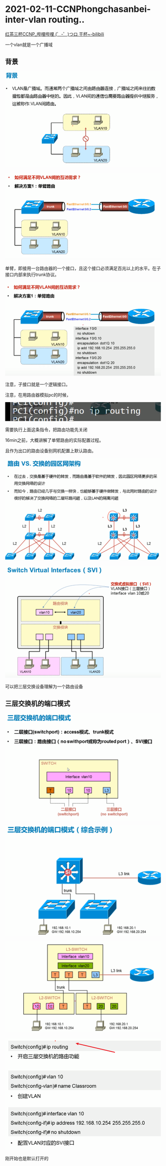 # 2021-02-11-CCNPhongchasanbei-inter-vlan routing..

[红茶三杯CCNP_哔哩哔哩 (゜-゜)つロ 干杯~-bilibili](https://www.bilibili.com/video/BV12W411k7ee?p=6)

一个vlan就是一个广播域

## 背景

![image-20210212084938136](2021-02-11-CCNPhongchasanbei-inter-vlan%20routing.assets/image-20210212084938136.png)

![image-20210212084958673](2021-02-11-CCNPhongchasanbei-inter-vlan%20routing.assets/image-20210212084958673.png)

单臂，即接用一台路由器的一个接口，且这个接口必须满足百兆以上的水平。在子接口内部来执行trunk协议。

![image-20210212085502073](2021-02-11-CCNPhongchasanbei-inter-vlan%20routing.assets/image-20210212085502073.png)

注意，子接口就是一个逻辑接口。

注意，在用路由器模拟pc的时候，

![image-20210212090226733](2021-02-11-CCNPhongchasanbei-inter-vlan%20routing.assets/image-20210212090226733.png)

需要执行上面这条指令，把路由功能先关闭



16min之前，大概讲解了单臂路由的实际配置过程。

且作为出口的路由设备别网机配置上默认路由。

![image-20210212090954193](2021-02-11-CCNPhongchasanbei-inter-vlan%20routing.assets/image-20210212090954193.png)

![image-20210212091342185](2021-02-11-CCNPhongchasanbei-inter-vlan%20routing.assets/image-20210212091342185.png)

可以把三层交换设备理解为一个路由设备

## 三层交换机的端口模式

![image-20210212092348529](2021-02-11-CCNPhongchasanbei-inter-vlan%20routing.assets/image-20210212092348529.png)

![image-20210212092737540](2021-02-11-CCNPhongchasanbei-inter-vlan%20routing.assets/image-20210212092737540.png)

![image-20210212094303487](2021-02-11-CCNPhongchasanbei-inter-vlan%20routing.assets/image-20210212094303487.png)

![image-20210212094515775](2021-02-11-CCNPhongchasanbei-inter-vlan%20routing.assets/image-20210212094515775.png)

刚开始也是默认打开的